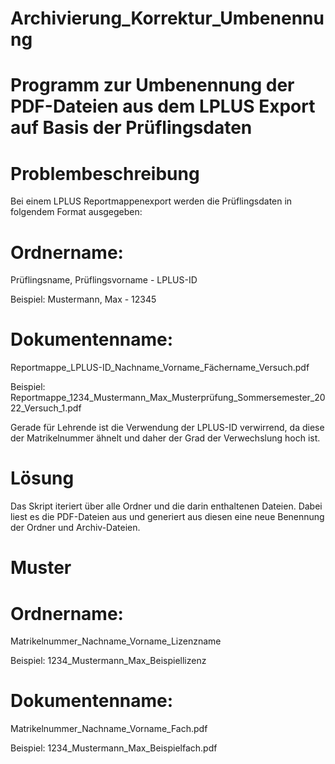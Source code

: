 # Archivierung_Korrektur_Umbenennung
# Programm zur Umbenennung der PDF-Dateien aus dem LPLUS Export auf Basis der Prüflingsdaten

# Problembeschreibung
Bei einem LPLUS Reportmappenexport werden die Prüflingsdaten in folgendem Format ausgegeben:

# Ordnername:
  Prüflingsname, Prüflingsvorname - LPLUS-ID
  
  Beispiel:
  Mustermann, Max - 12345
  
# Dokumentenname:
  Reportmappe_LPLUS-ID_Nachname_Vorname_Fächername_Versuch.pdf
  
  Beispiel:
  Reportmappe_1234_Mustermann_Max_Musterprüfung_Sommersemester_2022_Versuch_1.pdf
  
Gerade für Lehrende ist die Verwendung der LPLUS-ID verwirrend, da diese der Matrikelnummer ähnelt und daher der Grad der Verwechslung hoch ist.

# Lösung
Das Skript iteriert über alle Ordner und die darin enthaltenen Dateien. Dabei liest es die PDF-Dateien aus und generiert aus diesen eine neue Benennung der Ordner und Archiv-Dateien.

# Muster
# Ordnername:
  Matrikelnummer_Nachname_Vorname_Lizenzname
  
  Beispiel:
  1234_Mustermann_Max_Beispiellizenz
  
# Dokumentenname:
  Matrikelnummer_Nachname_Vorname_Fach.pdf
  
  Beispiel:
  1234_Mustermann_Max_Beispielfach.pdf
